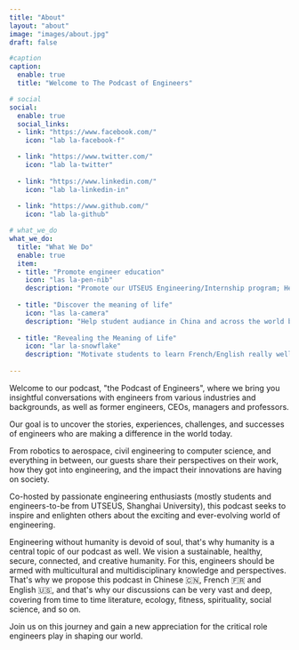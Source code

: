 ```yaml
---
title: "About"
layout: "about"
image: "images/about.jpg"
draft: false

#caption
caption:
  enable: true
  title: "Welcome to The Podcast of Engineers"

# social
social:
  enable: true
  social_links:
  - link: "https://www.facebook.com/"
    icon: "lab la-facebook-f"

  - link: "https://www.twitter.com/"
    icon: "lab la-twitter"
    
  - link: "https://www.linkedin.com/"
    icon: "lab la-linkedin-in"
    
  - link: "https://www.github.com/"
    icon: "lab la-github"

# what_we_do
what_we_do:
  title: "What We Do"
  enable: true
  item:
  - title: "Promote engineer education"
    icon: "las la-pen-nib"
    description: "Promote our UTSEUS Engineering/Internship program; Help student audiance in SHU better understand our program."
    
  - title: "Discover the meaning of life"
    icon: "las la-camera"
    description: "Help student audiance in China and across the world beeter undertand how to succeed university life, career life and life in general."
    
  - title: "Revealing the Meaning of Life"
    icon: "lar la-snowflake"
    description: "Motivate students to learn French/English really well."
 
---
```


Welcome to our podcast, "the Podcast of Engineers", where we bring you insightful conversations with engineers from various industries and backgrounds, as well as former engineers, CEOs, managers and professors.

Our goal is to uncover the stories, experiences, challenges, and successes of engineers who are making a difference in the world today. 

From robotics to aerospace, civil engineering to computer science, and everything in between, our guests share their perspectives on their work, how they got into engineering, and the impact their innovations are having on society. 

Co-hosted by passionate engineering enthusiasts (mostly students and engineers-to-be from UTSEUS, Shanghai University), this podcast seeks to inspire and enlighten others about the exciting and ever-evolving world of engineering. 

Engineering without humanity is devoid of soul, that's why humanity is a central topic of our podcast as well. We vision a sustainable, healthy, secure, connected, and creative humanity. For this, engineers should be armed with multicultural and multidisciplinary knowledge and perspectives. That's why we propose this podcast in Chinese :cn:, French :fr: and English :us:, and that's why our discussions can be very vast and deep, covering from time to time literature, ecology, fitness, spirituality, social science, and so on.

Join us on this journey and gain a new appreciation for the critical role engineers play in shaping our world.